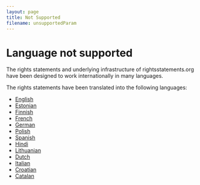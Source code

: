 ```yaml
---
layout: page
title: Not Supported
filename: unsupportedParam
---
```

# Language not supported

<div class="box">
 The rights statements and underlying infrastructure of rightsstatements.org have been designed to work internationally in many languages.

 The rights statements have been translated into the following languages:

 * [English](https://rightsstatements.org/page/1.0/?language=en)
 * [Estonian](https://rightsstatements.org/page/1.0/?language=et)
 * [Finnish](https://rightsstatements.org/page/1.0/?language=fi)
 * [French](https://rightsstatements.org/page/1.0/?language=fr)
 * [German](https://rightsstatements.org/page/1.0/?language=de)
 * [Polish](https://rightsstatements.org/page/1.0/?language=pl)
 * [Spanish](https://rightsstatements.org/page/1.0/?language=es)
 * [Hindi](https://rightsstatements.org/page/1.0/?language=hi)
 * [Lithuanian](https://rightsstatements.org/page/1.0/?language=lt)
 * [Dutch](https://rightsstatements.org/page/1.0/?language=nl)
 * [Italian](https://rightsstatements.org/page/1.0/?language=it)
 * [Croatian](https://rightsstatements.org/page/1.0/?language=hr)
 * [Catalan](https://rightsstatements.org/page/1.0/?language=ca)

</div>
